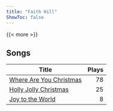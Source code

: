 ```yaml
---
title: "Faith Hill"
ShowToc: false
---
```


{{< more >}}

## Songs
Title | Plays 
----- | -----: 
[Where Are You Christmas](/songs/where-are-you-christmas) | 78
[Holly Jolly Christmas](/songs/holly-jolly-christmas) | 25
[Joy to the World](/songs/joy-to-the-world) | 8

